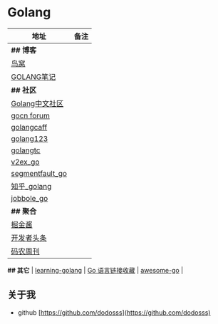 # Golang

地址 | 备注
----- | -----
**## 博客** | 
[鸟窝](http://colobu.com/) | 
[GOLANG笔记](https://www.golangnote.com/) | 
**## 社区** | 
[Golang中文社区](https://studygolang.com/) | 
[gocn forum](https://gocn.vip/) | 
[golangcaff](https://golangcaff.com/) | 
[golang123](https://www.golang123.com/) | 
[golangtc](https://www.golangtc.com/) | 
[v2ex_go](https://www.v2ex.com/go/go) | 
[segmentfault_go](https://segmentfault.com/t/golang/blogs) | 
[知乎_golang](https://www.zhihu.com/search?q=golang&type=column) | 
[jobbole_go](http://blog.jobbole.com/category/go/) | 
**## 聚合** | 
[掘金酱](http://e.xitu.io/) | 
[开发者头条](https://toutiao.io/tags/Golang?type=latest) | 
[码农周刊](https://weekly.manong.io/issues/) | 

**## 其它** | 
[learning-golang](https://github.com/developer-learning/learning-golang) | 
[Go 语言链接收藏](https://zhongfox.github.io/2017/11/20/go-links/#channel) | 
[awesome-go](https://github.com/avelino/awesome-go) | 

## 关于我

- github [https://github.com/dodosss](https://github.com/dodosss)